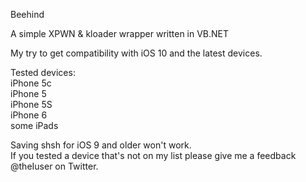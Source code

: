 Beehind

A simple XPWN & kloader wrapper written in VB.NET


My try to get compatibility with iOS 10 and the latest devices.


Tested devices:<br>
iPhone 5c<br>
iPhone 5<br>
iPhone 5S<br>
iPhone 6<br>
some iPads<br>

Saving shsh for iOS 9 and older won't work.<br>
If you tested a device that's not on my list please give me a feedback @theIuser on Twitter.
